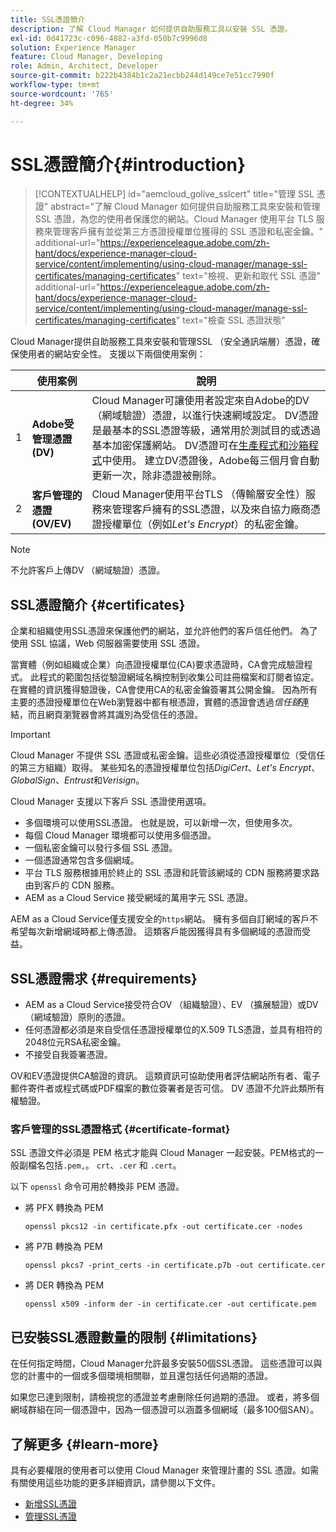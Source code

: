 ```yaml
---
title: SSL憑證簡介
description: 了解 Cloud Manager 如何提供自助服務工具以安裝 SSL 憑證。
exl-id: 0d41723c-c096-4882-a3fd-050b7c9996d8
solution: Experience Manager
feature: Cloud Manager, Developing
role: Admin, Architect, Developer
source-git-commit: b222b4384b1c2a21ecbb244d149ce7e51cc7990f
workflow-type: tm+mt
source-wordcount: '765'
ht-degree: 34%

---
```



# SSL憑證簡介{#introduction}

>[!CONTEXTUALHELP]
>id="aemcloud_golive_sslcert"
>title="管理 SSL 憑證"
>abstract="了解 Cloud Manager 如何提供自助服務工具來安裝和管理 SSL 憑證，為您的使用者保護您的網站。Cloud Manager 使用平台 TLS 服務來管理客戶擁有並從第三方憑證授權單位獲得的 SSL 憑證和私密金鑰。"
>additional-url="https://experienceleague.adobe.com/zh-hant/docs/experience-manager-cloud-service/content/implementing/using-cloud-manager/manage-ssl-certificates/managing-certificates" text="檢視、更新和取代 SSL 憑證"
>additional-url="https://experienceleague.adobe.com/zh-hant/docs/experience-manager-cloud-service/content/implementing/using-cloud-manager/manage-ssl-certificates/managing-certificates" text="檢查 SSL 憑證狀態"


Cloud Manager提供自助服務工具來安裝和管理SSL （安全通訊端層）憑證，確保使用者的網站安全性。 支援以下兩個使用案例：

<!-- CQDOC-21758, #1 -->

| | 使用案例 | 說明 |
| --- | --- | --- |
| 1 | **Adobe受管理憑證(DV)** | Cloud Manager可讓使用者設定來自Adobe的DV （網域驗證）憑證，以進行快速網域設定。 DV憑證是最基本的SSL憑證等級，通常用於測試目的或透過基本加密保護網站。 DV憑證可在[生產程式和沙箱程式](/help/implementing/cloud-manager/getting-access-to-aem-in-cloud/program-types.md)中使用。 建立DV憑證後，Adobe每三個月會自動更新一次，除非憑證被刪除。 |
| 2 | **客戶管理的憑證(OV/EV)** | Cloud Manager使用平台TLS （傳輸層安全性）服務來管理客戶擁有的SSL憑證，以及來自協力廠商憑證授權單位（例如&#x200B;*Let&#39;s Encrypt*）的私密金鑰。 |

>[!NOTE]
>
>不允許客戶上傳DV （網域驗證）憑證。


## SSL憑證簡介 {#certificates}

企業和組織使用SSL憑證來保護他們的網站，並允許他們的客戶信任他們。 為了使用 SSL 協議，Web 伺服器需要使用 SSL 憑證。

當實體（例如組織或企業）向憑證授權單位(CA)要求憑證時，CA會完成驗證程式。 此程式的範圍包括從驗證網域名稱控制到收集公司註冊檔案和訂閱者協定。 在實體的資訊獲得驗證後，CA會使用CA的私密金鑰簽署其公開金鑰。 因為所有主要的憑證授權單位在Web瀏覽器中都有根憑證，實體的憑證會透過&#x200B;*信任鏈*&#x200B;連結，而且網頁瀏覽器會將其識別為受信任的憑證。

>[!IMPORTANT]
>
>Cloud Manager 不提供 SSL 憑證或私密金鑰。這些必須從憑證授權單位（受信任的第三方組織）取得。 某些知名的憑證授權單位包括&#x200B;*DigiCert*、*Let&#39;s Encrypt*、*GlobalSign*、*Entrust*&#x200B;和&#x200B;*Verisign*。

Cloud Manager 支援以下客戶 SSL 憑證使用選項。

* 多個環境可以使用SSL憑證。 也就是說，可以新增一次，但使用多次。
* 每個 Cloud Manager 環境都可以使用多個憑證。
* 一個私密金鑰可以發行多個 SSL 憑證。
* 一個憑證通常包含多個網域。
* 平台 TLS 服務根據用於終止的 SSL 憑證和託管該網域的 CDN 服務將要求路由到客戶的 CDN 服務。
* AEM as a Cloud Service 接受網域的萬用字元 SSL 憑證。

AEM as a Cloud Service僅支援安全的`https`網站。 擁有多個自訂網域的客戶不希望每次新增網域時都上傳憑證。 這類客戶能因獲得具有多個網域的憑證而受益。

## SSL憑證需求 {#requirements}

* AEM as a Cloud Service接受符合OV （組織驗證）、EV （擴展驗證）或DV （網域驗證）原則的憑證。<!-- CQDOC-21758, #2 -->
* 任何憑證都必須是來自受信任憑證授權單位的X.509 TLS憑證，並具有相符的2048位元RSA私密金鑰。
* 不接受自我簽署憑證。

OV和EV憑證提供CA驗證的資訊。 這類資訊可協助使用者評估網站所有者、電子郵件寄件者或程式碼或PDF檔案的數位簽署者是否可信。 DV 憑證不允許此類所有權驗證。

### 客戶管理的SSL憑證格式 {#certificate-format}

<!-- CQDOC-21758, #3 -->

SSL 憑證文件必須是 PEM 格式才能與 Cloud Manager 一起安裝。PEM格式的一般副檔名包括`.pem,`。 `crt`、`.cer` 和 `.cert`。

以下 `openssl` 命令可用於轉換非 PEM 憑證。

* 將 PFX 轉換為 PEM

  ```shell
  openssl pkcs12 -in certificate.pfx -out certificate.cer -nodes
  ```

* 將 P7B 轉換為 PEM

  ```shell
  openssl pkcs7 -print_certs -in certificate.p7b -out certificate.cer
  ```

* 將 DER 轉換為 PEM

  ```shell
  openssl x509 -inform der -in certificate.cer -out certificate.pem
  ```

## 已安裝SSL憑證數量的限制 {#limitations}

在任何指定時間，Cloud Manager允許最多安裝50個SSL憑證。 這些憑證可以與您的計畫中的一個或多個環境相關聯，並且還包括任何過期的憑證。

如果您已達到限制，請檢視您的憑證並考慮刪除任何過期的憑證。 或者，將多個網域群組在同一個憑證中，因為一個憑證可以涵蓋多個網域（最多100個SAN）。

## 了解更多 {#learn-more}

具有必要權限的使用者可以使用 Cloud Manager 來管理計畫的 SSL 憑證。如需有關使用這些功能的更多詳細資訊，請參閱以下文件。

* [新增SSL憑證](/help/implementing/cloud-manager/managing-ssl-certifications/add-ssl-certificate.md) <!--CQDOC-21758, #4 -->
* [管理SSL憑證](/help/implementing/cloud-manager/managing-ssl-certifications/managing-certificates.md) <!--CQDOC-21758, #4 -->

